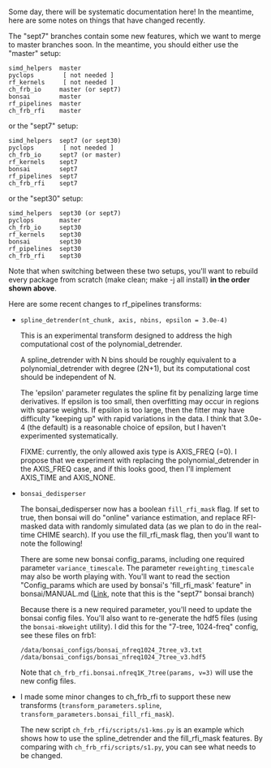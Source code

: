 Some day, there will be systematic documentation here!
In the meantime, here are some notes on things that have changed recently.

The "sept7" branches contain some new features, which we want to
merge to master branches soon.  In the meantime, you should either
use the "master" setup:
```
simd_helpers  master
pyclops        [ not needed ]
rf_kernels     [ not needed ]
ch_frb_io     master (or sept7)
bonsai        master
rf_pipelines  master
ch_frb_rfi    master
```
or the "sept7" setup:
```
simd_helpers  sept7 (or sept30)
pyclops        [ not needed ]
ch_frb_io     sept7 (or master)
rf_kernels    sept7
bonsai        sept7
rf_pipelines  sept7
ch_frb_rfi    sept7
```
or the "sept30" setup:
```
simd_helpers  sept30 (or sept7)
pyclops       master
ch_frb_io     sept30
rf_kernels    sept30
bonsai        sept30
rf_pipelines  sept30
ch_frb_rfi    sept30
```
Note that when switching between these two setups, you'll
want to rebuild every package from scratch (make clean; make -j all install)
**in the order shown above**.

Here are some recent changes to rf_pipelines transforms:

 - `spline_detrender(nt_chunk, axis, nbins, epsilon = 3.0e-4)`

   This is an experimental transform designed to address the high
   computational cost of the polynomial_detrender.
   
   A spline_detrender with N bins should be roughly equivalent to a
   polynomial_detrender with degree (2N+1), but its computational cost
   should be independent of N.
    
   The 'epsilon' parameter regulates the spline fit by penalizing large time derivatives.
   If epsilon is too small, then overfitting may occur in regions with sparse weights.
   If epsilon is too large, then the fitter may have difficulty "keeping up" with rapid
   variations in the data.  I think that 3.0e-4 (the default) is a reasonable choice of
   epsilon, but I haven't experimented systematically.
    
   FIXME: currently, the only allowed axis type is AXIS_FREQ (=0).
   I propose that we experiment with replacing the polynomial_detrender in the
   AXIS_FREQ case, and if this looks good, then I'll implement AXIS_TIME and AXIS_NONE.


 - `bonsai_dedisperser`

   The bonsai_dedisperser now has a boolean `fill_rfi_mask` flag.
   If set to true, then bonsai will do "online" variance estimation, and replace
   RFI-masked data with randomly simulated data (as we plan to do in the real-time
   CHIME search).  If you use the fill_rfi_mask flag, then you'll want to note
   the following!

   There are some new bonsai config_params, including one required
   parameter `variance_timescale`.  The parameter `reweighting_timescale`
   may also be worth playing with.  You'll want to read the section
   "Config_params which are used by bonsai's 'fill_rfi_mask' feature"
   in bonsai/MANUAL.md
   ([Link](https://github.com/CHIMEFRB/bonsai/blob/sept7/MANUAL.md#user-content-config-fill-rfi-mask),
   note that this is the "sept7" bonsai branch)

   Because there is a new required parameter, you'll need to update the
   bonsai config files.  You'll also want to re-generate the hdf5 files
   (using the `bonsai-mkweight` utility).  I did this for the "7-tree, 1024-freq"
   config, see these files on frb1:
   ```
   /data/bonsai_configs/bonsai_nfreq1024_7tree_v3.txt
   /data/bonsai_configs/bonsai_nfreq1024_7tree_v3.hdf5
   ```
   Note that `ch_frb_rfi.bonsai.nfreq1K_7tree(params, v=3)` will use the
   new config files.

 - I made some minor changes to ch_frb_rfi to support these new transforms
   (`transform_parameters.spline`, `transform_parameters.bonsai_fill_rfi_mask`).

   The new script `ch_frb_rfi/scripts/s1-kms.py` is an example which
   shows how to use the spline_detrender and the fill_rfi_mask features.
   By comparing with `ch_frb_rfi/scripts/s1.py`, you can see what needs
   to be changed.
